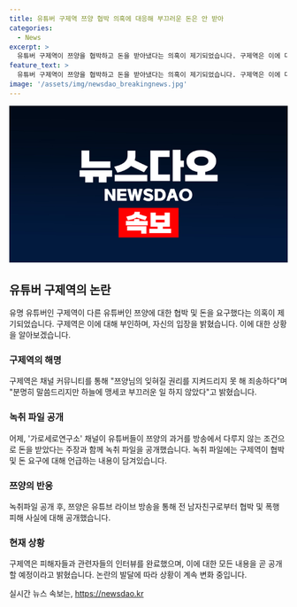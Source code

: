 ```yaml
---
title: 유튜버 구제역 쯔양 협박 의혹에 대응해 부끄러운 돈은 안 받아
categories:
  - News
excerpt: >
  유튜버 구제역이 쯔양을 협박하고 돈을 받아냈다는 의혹이 제기되었습니다. 구제역은 이에 대해 부끄러운 돈을 받은 적이 없고, 쯔양의 과거를 폭로한 사람들을 용서하지 않겠다고 주장했습니다. 이에 앞서 가로세로연구소 채널은 구제역이 다른 유튜버에게 쯔양의 과거를 방송에서 다루지 않는 조건으로 돈을 제안한 내용을 공개했는데, 이에 대해 구제역이 협박과 돈 문제에 대해 해명을 약속했습니다.
feature_text: >
  유튜버 구제역이 쯔양을 협박하고 돈을 받아냈다는 의혹이 제기되었습니다. 구제역은 이에 대해 부끄러운 돈을 받은 적이 없고, 쯔양의 과거를 폭로한 사람들을 용서하지 않겠다고 주장했습니다. 이에 앞서 가로세로연구소 채널은 구제역이 다른 유튜버에게 쯔양의 과거를 방송에서 다루지 않는 조건으로 돈을 제안한 내용을 공개했는데, 이에 대해 구제역이 협박과 돈 문제에 대해 해명을 약속했습니다.
image: '/assets/img/newsdao_breakingnews.jpg'
---
```


<p><img src="/assets/img/newsdao_breakingnews.jpg" alt="implanttips 속보" /></p>

<h2 data-ke-size="size26">유튜버 구제역의 논란</h2>

<p data-ke-size="size16">유명 유튜버인 구제역이 다른 유튜버인 쯔양에 대한 협박 및 돈을 요구했다는 의혹이 제기되었습니다. 구제역은 이에 대해 부인하며, 자신의 입장을 밝혔습니다. 이에 대한 상황을 알아보겠습니다.</p>

<h3>구제역의 해명</h3>

<p data-ke-size="size16">구제역은 채널 커뮤니티를 통해 "쯔양님의 잊혀질 권리를 지켜드리지 못 해 죄송하다"며 "분명히 말씀드리지만 하늘에 맹세코 부끄러운 일 하지 않았다"고 밝혔습니다.</p>

<h3>녹취 파일 공개</h3>

<p data-ke-size="size16">어제, '가로세로연구소' 채널이 유튜버들이 쯔양의 과거를 방송에서 다루지 않는 조건으로 돈을 받았다는 주장과 함께 녹취 파일을 공개했습니다. 녹취 파일에는 구제역이 협박 및 돈 요구에 대해 언급하는 내용이 담겨있습니다.</p>

<h3>쯔양의 반응</h3>

<p data-ke-size="size16">녹취파일 공개 후, 쯔양은 유튜브 라이브 방송을 통해 전 남자친구로부터 협박 및 폭행 피해 사실에 대해 공개했습니다.</p>

<h3>현재 상황</h3>

<p data-ke-size="size16">구제역은 피해자들과 관련자들의 인터뷰를 완료했으며, 이에 대한 모든 내용을 곧 공개할 예정이라고 밝혔습니다. 논란의 발달에 따라 상황이 계속 변화 중입니다.</p>
실시간 뉴스 속보는, <a href="https://newsdao.kr" rel="dofollow">https://newsdao.kr</a>


